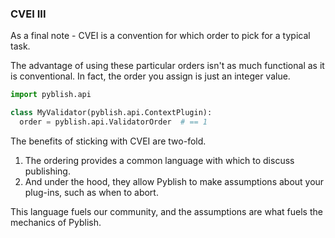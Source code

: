 ### CVEI III

As a final note - CVEI is a convention for which order to pick for a typical task.

The advantage of using these particular orders isn't as much functional as it is conventional. In fact, the order you assign is just an integer value. 

```python
import pyblish.api

class MyValidator(pyblish.api.ContextPlugin):
  order = pyblish.api.ValidatorOrder  # == 1
```

The benefits of sticking with CVEI are two-fold.

1. The ordering provides a common language with which to discuss publishing.
2. And under the hood, they allow Pyblish to make assumptions about your plug-ins, such as when to abort.

This language fuels our community, and the assumptions are what fuels the mechanics of Pyblish.
